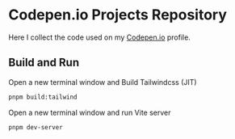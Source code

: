 # Codepen.io Projects Repository

Here I collect the code used on my [Codepen.io](https://codepen.io/alipanick) profile.

## Build and Run

Open a new terminal window and Build Tailwindcss (JIT)

```bash
pnpm build:tailwind
```

Open a new terminal window and run Vite server

```bash
pnpm dev-server
```
